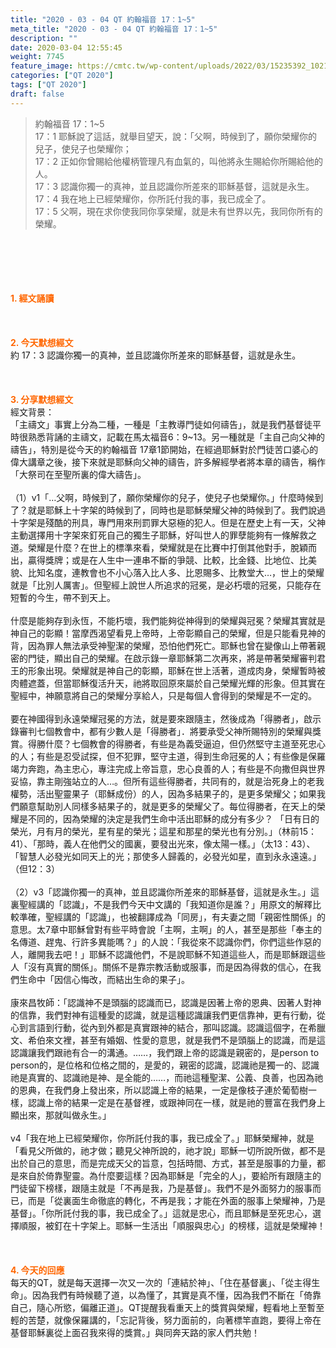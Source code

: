 ```yaml
---
title: "2020 - 03 - 04 QT 約翰福音 17：1~5"
meta_title: "2020 - 03 - 04 QT 約翰福音 17：1~5"
description: ""
date: 2020-03-04 12:55:45
weight: 7745
feature_image: https://cmtc.tw/wp-content/uploads/2022/03/15235392_10211799862337740_180693556567566654_o-1.webp
categories: ["QT 2020"]
tags: ["QT 2020"]
draft: false
---
```


<blockquote>約翰福音 17：1~5<br />
17：1 耶穌說了這話，就舉目望天，說：「父啊，時候到了，願你榮耀你的兒子，使兒子也榮耀你；<br />
17：2 正如你曾賜給他權柄管理凡有血氣的，叫他將永生賜給你所賜給他的人。<br />
17：3 認識你獨一的真神，並且認識你所差來的耶穌基督，這就是永生。<br />
17：4 我在地上已經榮耀你，你所託付我的事，我已成全了。<br />
17：5 父啊，現在求你使我同你享榮耀，就是未有世界以先，我同你所有的榮耀。</blockquote><br />
&nbsp;<br />
<br />
&nbsp;<br />
<br />
<span style="color: #ff6600;"><strong>1. </strong><strong>經文誦讀</strong></span><br />
<br />
<span style="color: #ff6600;"><strong> </strong></span><br />
<br />
<span style="color: #ff6600;"><strong>2. 今天默想</strong><strong>經文<br />
</strong></span>約 17：3 認識你獨一的真神，並且認識你所差來的耶穌基督，這就是永生。<br />
<br />
&nbsp;<br />
<br />
<span style="color: #ff6600;"><strong>3. 分享默想經文<br />
</strong></span>經文背景：<br />
「主禱文」事實上分為二種，一種是「主教導門徒如何禱告」，就是我們基督徒平時很熟悉背誦的主禱文，記載在馬太福音6：9~13。另一種就是「主自己向父神的禱告」，特別是從今天的約翰福音 17章1節開始，在經過耶穌對於門徒苦口婆心的偉大講章之後，接下來就是耶穌向父神的禱告，許多解經學者將本章的禱告，稱作「大祭司在至聖所裏的偉大禱告」。<br />
<br />
（1）v1「…父啊，時候到了，願你榮耀你的兒子，使兒子也榮耀你。」什麼時候到了？就是耶穌上十字架的時候到了，同時也是耶穌榮耀父神的時候到了。我們說過十字架是殘酷的刑具，專門用來刑罰罪大惡極的犯人。但是在歷史上有一天，父神主動選擇用十字架來釘死自己的獨生子耶穌，好叫世人的罪孽能夠有一條解救之道。榮耀是什麼？在世上的標準來看，榮耀就是在比賽中打倒其他對手，脫穎而出，贏得獎牌；或是在人生中一連串不斷的爭競、比較，比金錢、比地位、比美貌、比知名度，連教會也不小心落入比人多、比恩賜多、比教堂大…，世上的榮耀就是「比別人厲害」。但聖經上說世人所追求的冠冕，是必朽壞的冠冕，只能存在短暫的今生，帶不到天上。<br />
<br />
什麼是能夠存到永恆，不能朽壞，我們能夠從神得到的榮耀與冠冕？榮耀其實就是神自己的彰顯！當摩西渴望看見上帝時，上帝彰顯自己的榮耀，但是只能看見神的背，因為罪人無法承受神聖潔的榮耀，恐怕他們死亡。耶穌也曾在變像山上帶著親密的門徒，顯出自己的榮耀。在啟示錄一章耶穌第二次再來，將是帶著榮耀審判君王的形象出現。榮耀就是神自己的彰顯，耶穌在世上活著，道成肉身，榮耀暫時被肉體遮蓋，但當耶穌復活升天，祂將取回原來屬於自己榮耀光輝的形象。但其實在聖經中，神願意將自己的榮耀分享給人，只是每個人會得到的榮耀是不一定的。<br />
<br />
要在神國得到永遠榮耀冠冕的方法，就是要來跟隨主，然後成為「得勝者」，啟示錄審判七個教會中，都有少數人是「得勝者」．將要承受父神所賜特別的榮耀與獎賞。得勝什麼？七個教會的得勝者，有些是為義受逼迫，但仍然堅守主道至死忠心的人；有些是忍受試探，但不犯罪，堅守主道，得到生命冠冕的人；有些像是保羅竭力奔跑，為主忠心，專注完成上帝旨意，忠心良善的人；有些是不向撒但與世界妥協，靠主剛強站立的人…。但所有這些得勝者，共同有的，就是治死身上的老我權勢，活出聖靈果子（耶穌成份）的人，因為多結果子的，是更多榮耀父；如果我們願意幫助別人同樣多結果子的，就是更多的榮耀父了。每位得勝者，在天上的榮耀是不同的，因為榮耀的決定是我們生命中活出耶穌的成分有多少？ 「日有日的榮光，月有月的榮光，星有星的榮光；這星和那星的榮光也有分別。」（林前15：41）、「那時，義人在他們父的國裏，要發出光來，像太陽一樣。」（太13：43）、「智慧人必發光如同天上的光；那使多人歸義的，必發光如星，直到永永遠遠。」（但12：3）<br />
<br />
（2）v3「認識你獨一的真神，並且認識你所差來的耶穌基督，這就是永生。」這裏聖經講的「認識」，不是我們今天中文講的「我知道你是誰？」用原文的解釋比較準確，聖經講的「認識」，也被翻譯成為「同房」，有夫妻之間「親密性關係」的意思。太7章中耶穌曾對有些平時會說「主啊，主啊」的人，甚至是那些「奉主的名傳道、趕鬼、行許多異能嗎？」的人說：「我從來不認識你們，你們這些作惡的人，離開我去吧！」耶穌不認識他們，不是說耶穌不知道這些人，而是耶穌跟這些人「沒有真實的關係」。關係不是靠宗教活動或服事，而是因為得救的信心，在我們生命中「因信心悔改，而結出生命的果子」。<br />
<br />
康來昌牧師：「認識神不是頭腦的認識而已，認識是因著上帝的恩典、因著人對神的信靠，我們對神有這種愛的認識，就是這種認識讓我們更信靠神，更有行動，從心到言語到行動，從內到外都是真實跟神的結合，那叫認識。認識這個字，在希臘文、希伯來文裡，甚至有婚姻、性愛的意思，就是我們不是頭腦上的認識，而是這認識讓我們跟祂有合一的溝通。……，我們跟上帝的認識是親密的，是person to person的，是位格和位格之間的，是愛的，親密的認識，認識祂是獨一的、認識祂是真實的、認識祂是神、是全能的……，而祂這種聖潔、公義、良善，也因為祂的恩典，在我們身上發出來，所以認識上帝的結果，一定是像枝子連於葡萄樹一樣，認識上帝的結果一定是在基督裡，或跟神同在一樣，就是祂的豐富在我們身上顯出來，那就叫做永生。」<br />
<br />
v4「我在地上已經榮耀你，你所託付我的事，我已成全了。」耶穌榮耀神，就是「看見父所做的，祂才做；聽見父神所說的，祂才說」耶穌一切所說所做，都不是出於自己的意思，而是完成天父的旨意，包括時間、方式，甚至是服事的力量，都是來自於倚靠聖靈。為什麼要這樣？因為耶穌是「完全的人」，要給所有跟隨主的門徒留下榜樣，跟隨主就是「不再是我，乃是基督」。我們不是外面努力的服事而已，而是「從裏面生命徹底的轉化，不再是我；才能在外面的服事上榮耀神，乃是基督」。「你所託付我的事，我已成全了。」這就是忠心，而且耶穌是至死忠心，選擇順服，被釘在十字架上。耶穌一生活出「順服與忠心」的榜樣，這就是榮耀神！<br />
<br />
&nbsp;<br />
<br />
<span style="color: #ff6600;"><strong>4. 今天的回應<br />
</strong></span>每天的QT，就是每天選擇一次又一次的「連結於神」、「住在基督裏」、「從主得生命」。因為我們有時候聽了道，以為懂了，其實是真不懂，因為我們不斷在「倚靠自己，隨心所慾，偏離正道」。QT提醒我看重天上的獎賞與榮耀，輕看地上至暫至輕的苦楚，就像保羅講的，「忘記背後，努力面前的，向著標竿直跑，要得上帝在基督耶穌裏從上面召我來得的獎賞。」與同奔天路的家人們共勉！<br />
<br />
&nbsp;
        